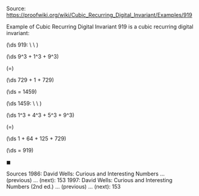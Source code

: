 # 

Source: https://proofwiki.org/wiki/Cubic_Recurring_Digital_Invariant/Examples/919

Example of Cubic Recurring Digital Invariant
$919$ is a cubic recurring digital invariant:








\(\ds 919: \ \ \)





\(\ds 9^3 + 1^3 + 9^3\)

\(=\)







\(\ds 729 + 1 + 729\)

\(\ds = 1459\)












\(\ds 1459: \ \ \)





\(\ds 1^3 + 4^3 + 5^3 + 9^3\)

\(=\)







\(\ds 1 + 64 + 125 + 729\)

\(\ds = 919\)







$\blacksquare$


Sources
1986: David Wells: Curious and Interesting Numbers ... (previous) ... (next): $153$
1997: David Wells: Curious and Interesting Numbers (2nd ed.) ... (previous) ... (next): $153$





